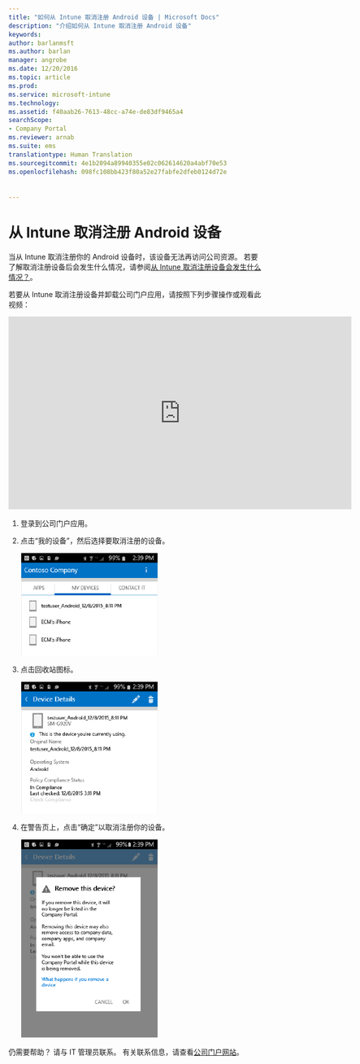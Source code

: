 ```yaml
---
title: "如何从 Intune 取消注册 Android 设备 | Microsoft Docs"
description: "介绍如何从 Intune 取消注册 Android 设备"
keywords: 
author: barlanmsft
ms.author: barlan
manager: angrobe
ms.date: 12/20/2016
ms.topic: article
ms.prod: 
ms.service: microsoft-intune
ms.technology: 
ms.assetid: f40aab26-7613-48cc-a74e-de83df9465a4
searchScope:
- Company Portal
ms.reviewer: arnab
ms.suite: ems
translationtype: Human Translation
ms.sourcegitcommit: 4e1b2094a89940355e02c062614620a4abf70e53
ms.openlocfilehash: 098fc108bb423f80a52e27fabfe2dfeb0124d72e


---
```



# <a name="unenroll-your-android-device-from-intune"></a>从 Intune 取消注册 Android 设备

当从 Intune 取消注册你的 Android 设备时，该设备无法再访问公司资源。  若要了解取消注册设备后会发生什么情况，请参阅[从 Intune 取消注册设备会发生什么情况？](what-happens-if-you-unenroll-your-device-from-intune-android.md)。

若要从 Intune 取消注册设备并卸载公司门户应用，请按照下列步骤操作或观看此视频：

<iframe width="675" height="379" src="https://www.youtube.com/embed/K-Vi7lNfaMk" frameborder="0" allowfullscreen></iframe>

1.  登录到公司门户应用。

2.  点击“我的设备”，然后选择要取消注册的设备。

    ![选择要取消注册的设备。](./media/andr-1-my-devices-choose.png)

3.  点击回收站图标。

    ![点击回收站图标。](./media/andr-2-tap-trashcan.png)

4.  在警告页上，点击“确定”以取消注册你的设备。

    ![删除设备。](./media/andr-3-warning-about-remove.png)

仍需要帮助？ 请与 IT 管理员联系。 有关联系信息，请查看[公司门户网站](http://portal.manage.microsoft.com)。



<!--HONumber=Dec16_HO3-->


